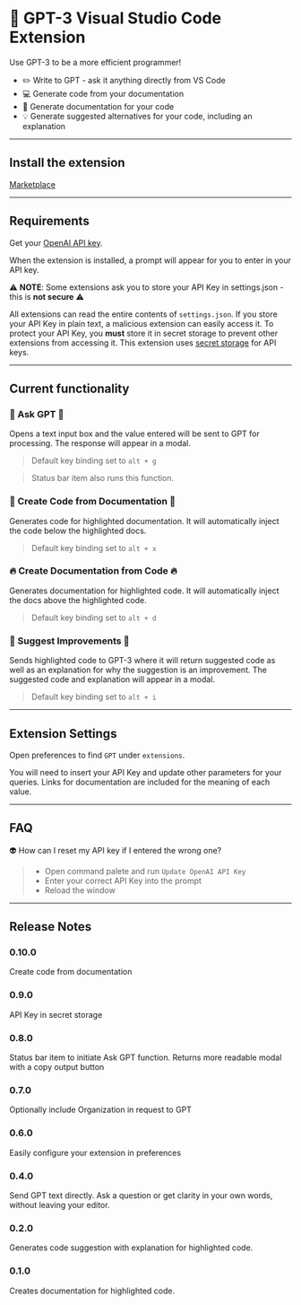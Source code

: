 # 🤖 GPT-3 Visual Studio Code Extension
Use GPT-3 to be a more efficient programmer!

- ✏️ Write to GPT - ask it anything directly from VS Code
- 💻 Generate code from your documentation
- 📖 Generate documentation for your code
- 💡 Generate suggested alternatives for your code, including an explanation

---

## Install the extension

[Marketplace](https://marketplace.visualstudio.com/items?itemName=Arrendy.gpt3-vscode-extension)

---
## Requirements
Get your [OpenAI API key](https://beta.openai.com/signup).

When the extension is installed, a prompt will appear for you to enter in your API key.

⚠️ **NOTE**: Some extensions ask you to store your API Key in settings.json - this is **not secure** ⚠️

All extensions can read the entire contents of `settings.json`. If you store your API Key in plain text, a malicious extension can easily access it. To protect your API Key, you **must** store it in secret storage to prevent other extensions from accessing it. This extension uses [secret storage](https://code.visualstudio.com/api/references/vscode-api#SecretStorage) for API keys.

--- 

## Current functionality
### 🦄 Ask GPT 🦄
Opens a text input box and the value entered will be sent to GPT for processing. The response will appear in a modal.

> Default key binding set to `alt + g`

> Status bar item also runs this function.

### 🎉 Create Code from Documentation 🎉
Generates code for highlighted documentation. It will automatically inject the code below the highlighted docs.

> Default key binding set to `alt + x`

### 🔥 Create Documentation from Code 🔥
Generates documentation for highlighted code. It will automatically inject the docs above the highlighted code.

> Default key binding set to `alt + d`

### 💯 Suggest Improvements 💯
Sends highlighted code to GPT-3 where it will return suggested code as well as an explanation for why the suggestion is an improvement. The suggested code and explanation will appear in a modal.

> Default key binding set to `alt + i`

---
## Extension Settings
Open preferences to find `GPT` under `extensions`. 

You will need to insert your API Key and update other parameters for your queries. Links for documentation are included for the meaning of each value.

---

## FAQ
👽 How can I reset my API key if I entered the wrong one?

> - Open command palete and run `Update OpenAI API Key`
> - Enter your correct API Key into the prompt 
> - Reload the window
---

## Release Notes

### 0.10.0
Create code from documentation

### 0.9.0
API Key in secret storage

### 0.8.0
Status bar item to initiate Ask GPT function. Returns more readable modal with a copy output button

### 0.7.0
Optionally include Organization in request to GPT

### 0.6.0
Easily configure your extension in preferences

### 0.4.0
Send GPT text directly. Ask a question or get clarity in your own words, without leaving your editor.

### 0.2.0
Generates code suggestion with explanation for highlighted code.

### 0.1.0
Creates documentation for highlighted code.
